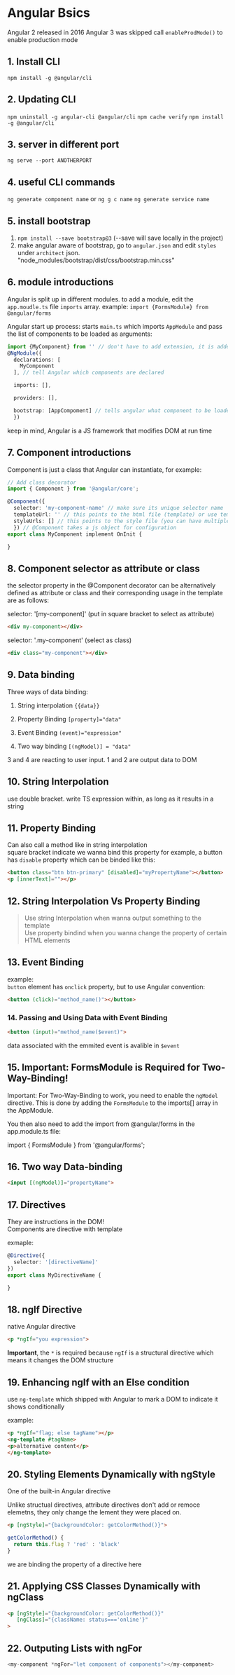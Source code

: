 # Angular Bsics 

Angular 2 released in 2016
Angular 3 was skipped
call `enableProdMode()` to enable production mode

## 1. Install CLI
`npm install -g @angular/cli`

## 2. Updating CLI
`npm uninstall -g angular-cli @angular/cli`
`npm cache verify`
`npm install -g @angular/cli`

## 3. server in different port
`ng serve --port ANOTHERPORT`

## 4. useful CLI commands
`ng generate component name` or `ng g c name`
`ng generate service name`

## 5. install bootstrap
1. `npm install --save bootstrap@3` (--save will save locally in the project)
2. make angular aware of bootstrap, go to `angular.json` and edit `styles` under `architect` json. "node_modules/bootstrap/dist/css/bootstrap.min.css"

## 6. module introductions
Angular is split up in different modules. to add a module, edit the `app.moudle.ts` file `imports` array.
example: `import {FormsModule} from @angular/forms`

Angular start up process:
starts `main.ts` which imports `AppModule` and pass the list of components to be loaded as arguments:   

``` typescript
import {MyComponent} from '' // don't have to add extension, it is added by web pack
@NgModule({
  declarations: [
    MyComponent
  ], // tell Angular which components are declared

  imports: [],

  providers: [],

  bootstrap: [AppCompoment] // tells angular what component to be loaded during bootstrap
  })  
```  

keep in mind, Angular is a JS framework that modifies DOM at run time   

## 7. Component introductions

Component is just a class that Angular can instantiate, for example:    
``` typescript
// Add class decorator
import { Component } from '@angular/core';

@Component({
  selector: 'my-component-name' // make sure its unique selector name
  templateUrl: '' // this points to the html file (template) or use template to define inline html (one of them has to be present!!!!)
  styleUrls: [] // this points to the style file (you can have multiple and option to do inline)
  }) // @Component takes a js object for configuration
export class MyComponent implement OnInit {

}
```

## 8. Component selector as attribute or class
the selector property in the @Component decorator can be alternatively defined as attribute or class and their corresponding usage in the template are as follows:    

selector: '[my-component]'  (put in square bracket to select as attribute)  
```html 
<div my-component></div>
```    

selector: '.my-component' (select as class)
```html
<div class="my-component"></div>     
```

## 9. Data binding

Three ways of data binding: 
1. String interpolation `{{data}}`

2. Property Binding `[property]="data"`

3. Event Binding `(event)="expression"`

4. Two way binding `[(ngModel)] = "data"`

3 and 4 are reacting to user input. 1 and 2 are output data to DOM

## 10. String Interpolation
use double bracket. write TS expression within, as long as it results in a string

## 11. Property Binding
Can also call a method like in string interpolation    
square bracket indicate we wanna bind this property for example, a button has `disable` property which can be binded like this:

```html
<button class="btn btn-primary" [disabled]="myPropertyName"></button>
<p [innerText]=""></p>
```

## 12. String Interpolation Vs Property Binding
> Use string Interpolation when wanna output something to the template    
> Use property bindind when you wanna change the property of certain HTML elements    

## 13. Event Binding
example:    
`button` element has `onclick` property, but to use Angular convention:
```html
<button (click)="method_name()"></button>
```

### 14. Passing and Using Data with Event Binding
``` html
<button (input)="method_name($event)">
```
data associated with the emmited event is avalible in `$event`

## 15. Important: FormsModule is Required for Two-Way-Binding!
Important: For Two-Way-Binding to work, you need to enable the `ngModel`  directive. This is done by adding the `FormsModule`  to the imports[]  array in the AppModule.

You then also need to add the import from @angular/forms  in the app.module.ts file:

import { FormsModule } from '@angular/forms';

## 16. Two way Data-binding
``` html
<input [(ngModel)]="propertyName">
```

## 17. Directives

They are instructions in the DOM!   
Components are directive with template

exmaple:
```typescript
@Directive({
  selector: '[directiveName]'
})
export class MyDirectiveName {

}
```

## 18. ngIf Directive
native Angular directive

```html
<p *ngIf="you expression">
```
**Important**, the `*` is required because `ngIf` is a structural directive which means it changes the DOM structure

## 19. Enhancing ngIf with an Else condition

use `ng-template` which shipped with Angular to mark a DOM to indicate it shows conditionally

example:    
```html
<p *ngIf="flag; else tagName"></p>
<ng-template #tagName>
<p>alternative content</p>
</ng-template>
```

## 20. Styling Elements Dynamically with ngStyle
One of the built-in Angular directive

Unlike structual directives, attribute directives don't add or remoce elemetns, they only change the lement they were placed on.

``` html
<p [ngStyle]="{backgroundColor: getColorMethod()}">
```

```typescript
getColorMethod() {
  return this.flag ? 'red' : 'black'
}
```
we are binding the property of a directive here

## 21. Applying CSS Classes Dynamically with ngClass
``` html
<p [ngStyle]="{backgroundColor: getColorMethod()}"
   [ngClass]="{className: status==='online'}"
>
```

## 22. Outputing Lists with ngFor
``` typescript
<my-component *ngFor="let component of components"></my-component>
```